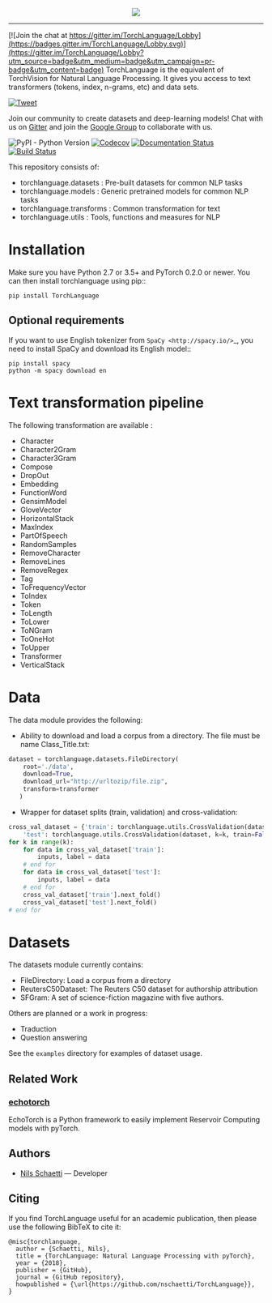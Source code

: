 <p align="center"><img src="docs/images/torchlanguage_complete.png" /></p>

--------------------------------------------------------------------------------

[![Join the chat at https://gitter.im/TorchLanguage/Lobby](https://badges.gitter.im/TorchLanguage/Lobby.svg)](https://gitter.im/TorchLanguage/Lobby?utm_source=badge&utm_medium=badge&utm_campaign=pr-badge&utm_content=badge)
TorchLanguage is the equivalent of TorchVision for Natural Language Processing. It gives you access to text transformers (tokens, index, n-grams, etc) and data sets.

<a href="https://twitter.com/intent/tweet?text=TorchLanguage%20is%20the%20equivalent%20of%20TorchVision%20for%20Natural%20Language%20Processing.%20It%20gives%20you%20access%20to%20text%20transformers%20and%20datasets.&url=https://github.com/nschaetti/TorchLanguage&hashtags=pytorch,nlp,research">
    <img style='vertical-align: text-bottom !important;' src="https://img.shields.io/twitter/url/http/shields.io.svg?style=social" alt="Tweet">
  </a>

Join our community to create datasets and deep-learning models! Chat with us on [Gitter](https://gitter.im/TorchLanguage/Lobby) and join the [Google Group](https://groups.google.com/forum/#!forum/torchlanguage/) to collaborate with us.

![PyPI - Python Version](https://img.shields.io/pypi/pyversions/torchlanguage.svg?style=flat-square)
[![Codecov](https://img.shields.io/codecov/c/github/nschaetti/torchlanguage/master.svg?style=flat-square)](https://codecov.io/gh/nschaetti/TorchLanguage)
[![Documentation Status](	https://img.shields.io/readthedocs/torchlanguage/latest.svg?style=flat-square)](http://torchlanguage.readthedocs.io/en/latest/?badge=latest&style=flat-square)
[![Build Status](https://img.shields.io/travis/nschaetti/TorchLanguage/master.svg?style=flat-square)](https://travis-ci.org/nschaetti/TorchLanguage)

This repository consists of:

* torchlanguage.datasets : Pre-built datasets for common NLP tasks
* torchlanguage.models : Generic pretrained models for common NLP tasks
* torchlanguage.transforms : Common transformation for text
* torchlanguage.utils : Tools, functions and measures for NLP

Installation
============

Make sure you have Python 2.7 or 3.5+ and PyTorch 0.2.0 or newer. You can then install torchlanguage using pip::

    pip install TorchLanguage

Optional requirements
---------------------

If you want to use English tokenizer from `SpaCy <http://spacy.io/>`_, you need to install SpaCy and download its English model::

    pip install spacy
    python -m spacy download en

Text transformation pipeline
============================

The following transformation are available :

* Character
* Character2Gram
* Character3Gram
* Compose
* DropOut
* Embedding
* FunctionWord
* GensimModel
* GloveVector
* HorizontalStack
* MaxIndex
* PartOfSpeech
* RandomSamples
* RemoveCharacter
* RemoveLines
* RemoveRegex
* Tag
* ToFrequencyVector
* ToIndex
* Token
* ToLength
* ToLower
* ToNGram
* ToOneHot
* ToUpper
* Transformer
* VerticalStack

Data
====

The data module provides the following:

* Ability to download and load a corpus from a directory. The file must be name Class_Title.txt:

```python
dataset = torchlanguage.datasets.FileDirectory(
    root='./data',
    download=True,
    download_url="http://urltozip/file.zip",
    transform=transformer
   )
```

* Wrapper for dataset splits (train, validation) and cross-validation:

```python
cross_val_dataset = {'train': torchlanguage.utils.CrossValidation(dataset, k=k),
    'test': torchlanguage.utils.CrossValidation(dataset, k=k, train=False)}
for k in range(k):
    for data in cross_val_dataset['train']:
        inputs, label = data
    # end for
    for data in cross_val_dataset['test']:
        inputs, label = data
    # end for
    cross_val_dataset['train'].next_fold()
    cross_val_dataset['test'].next_fold()
# end for
```

Datasets
========

The datasets module currently contains:

* FileDirectory: Load a corpus from a directory
* ReutersC50Dataset: The Reuters C50 dataset for authorship attribution
* SFGram: A set of science-fiction magazine with five authors.

Others are planned or a work in progress:

* Traduction
* Question answering

See the ``examples`` directory for examples of dataset usage.

## Related Work

### [echotorch](https://github.com/nschaetti/echotorch)

EchoTorch is a Python framework to easily implement Reservoir Computing models with pyTorch.

## Authors

* [Nils Schaetti](https://github.com/nschaetti/) — Developer

## Citing

If you find TorchLanguage useful for an academic publication, then please use the following BibTeX to cite it:

```
@misc{torchlanguage,
  author = {Schaetti, Nils},
  title = {TorchLanguage: Natural Language Processing with pyTorch},
  year = {2018},
  publisher = {GitHub},
  journal = {GitHub repository},
  howpublished = {\url{https://github.com/nschaetti/TorchLanguage}},
}
```